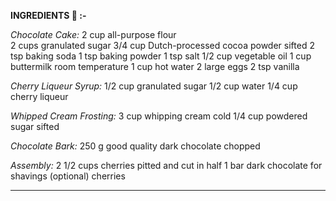 <b>INGREDIENTS 🍰 :-</b>

<i>Chocolate Cake:</i>
2 cup all-purpose flour <br>
2 cups granulated sugar
3/4 cup Dutch-processed cocoa powder sifted
2 tsp baking soda
1 tsp baking powder
1 tsp salt
1/2 cup vegetable oil
1 cup buttermilk room temperature
1 cup hot water
2 large eggs
2 tsp vanilla

<i>Cherry Liqueur Syrup:</i>
1/2 cup granulated sugar
1/2 cup water
1/4 cup cherry liqueur

<i>Whipped Cream Frosting:</i>
3 cup whipping cream cold
1/4 cup powdered sugar sifted

<i>Chocolate Bark:</i>
250 g good quality dark chocolate chopped

<i>Assembly:</i>
2 1/2 cups cherries pitted and cut in half
1 bar dark chocolate for shavings (optional)
cherries
_________________________________________________________________________________________________________________________________________________________________________________
